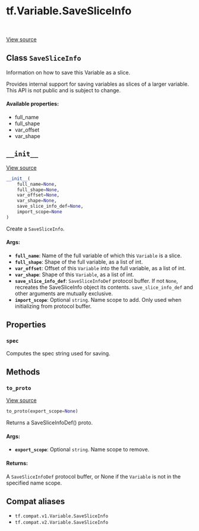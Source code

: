 <div itemscope itemtype="http://developers.google.com/ReferenceObject">
<meta itemprop="name" content="tf.Variable.SaveSliceInfo" />
<meta itemprop="path" content="Stable" />
<meta itemprop="property" content="spec"/>
<meta itemprop="property" content="__init__"/>
<meta itemprop="property" content="to_proto"/>
</div>

# tf.Variable.SaveSliceInfo

<!-- Insert buttons and diff -->

<table class="tfo-notebook-buttons tfo-api" align="left">
</table>

<a target="_blank" href="/code/stable/tensorflow/python/ops/variables.py">View source</a>



## Class `SaveSliceInfo`

Information on how to save this Variable as a slice.



<!-- Placeholder for "Used in" -->

Provides internal support for saving variables as slices of a larger
variable.  This API is not public and is subject to change.

#### Available properties:



* full_name
* full_shape
* var_offset
* var_shape

<h2 id="__init__"><code>__init__</code></h2>

<a target="_blank" href="/code/stable/tensorflow/python/ops/variables.py">View source</a>

``` python
__init__(
    full_name=None,
    full_shape=None,
    var_offset=None,
    var_shape=None,
    save_slice_info_def=None,
    import_scope=None
)
```

Create a `SaveSliceInfo`.


#### Args:


* <b>`full_name`</b>: Name of the full variable of which this `Variable` is a
  slice.
* <b>`full_shape`</b>: Shape of the full variable, as a list of int.
* <b>`var_offset`</b>: Offset of this `Variable` into the full variable, as a list
  of int.
* <b>`var_shape`</b>: Shape of this `Variable`, as a list of int.
* <b>`save_slice_info_def`</b>: `SaveSliceInfoDef` protocol buffer. If not `None`,
  recreates the SaveSliceInfo object its contents. `save_slice_info_def`
  and other arguments are mutually exclusive.
* <b>`import_scope`</b>: Optional `string`. Name scope to add. Only used when
  initializing from protocol buffer.



## Properties

<h3 id="spec"><code>spec</code></h3>

Computes the spec string used for saving.




## Methods

<h3 id="to_proto"><code>to_proto</code></h3>

<a target="_blank" href="/code/stable/tensorflow/python/ops/variables.py">View source</a>

``` python
to_proto(export_scope=None)
```

Returns a SaveSliceInfoDef() proto.


#### Args:


* <b>`export_scope`</b>: Optional `string`. Name scope to remove.


#### Returns:

A `SaveSliceInfoDef` protocol buffer, or None if the `Variable` is not
in the specified name scope.






## Compat aliases

* `tf.compat.v1.Variable.SaveSliceInfo`
* `tf.compat.v2.Variable.SaveSliceInfo`

